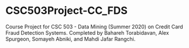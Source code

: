 # CSC503Project-CC_FDS
Course Project for CSC 503 - Data Mining (Summer 2020) on Credit Card Fraud Detection Systems. Completed by Bahareh Torabidavan, Alex Spurgeon, Somayeh Abniki, and Mahdi Jafar Rangchi.  

